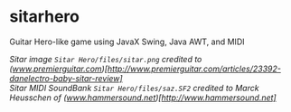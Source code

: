 # sitarhero
Guitar Hero-like game using JavaX Swing, Java AWT, and MIDI

*Sitar image `Sitar Hero/files/sitar.png` credited to (www.premierguitar.com)[http://www.premierguitar.com/articles/23392-danelectro-baby-sitar-review]*  
*Sitar MIDI SoundBank `Sitar Hero/files/saz.SF2` credited to Marck Heusschen of (www.hammersound.net)[http://www.hammersound.net]*
